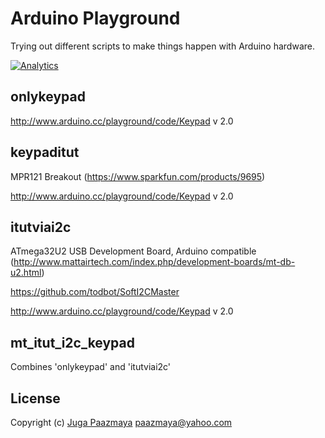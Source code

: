# Arduino Playground

Trying out different scripts to make things happen with Arduino hardware.

[![Analytics](https://ga-beacon.appspot.com/UA-2643697-15/arduino-playground/index?flat)](https://github.com/igrigorik/ga-beacon)


## onlykeypad

http://www.arduino.cc/playground/code/Keypad
v 2.0


## keypaditut

MPR121 Breakout (https://www.sparkfun.com/products/9695)

http://www.arduino.cc/playground/code/Keypad
v 2.0

## itutviai2c

ATmega32U2 USB Development Board, Arduino compatible (http://www.mattairtech.com/index.php/development-boards/mt-db-u2.html)

https://github.com/todbot/SoftI2CMaster

http://www.arduino.cc/playground/code/Keypad
v 2.0


## mt_itut_i2c_keypad

Combines 'onlykeypad' and 'itutviai2c'

## License

Copyright (c) [Juga Paazmaya](http://paazmaya.fi) <paazmaya@yahoo.com>
